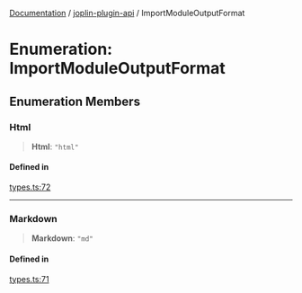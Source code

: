 [Documentation](../../packages.md) / [joplin-plugin-api](../index.md) / ImportModuleOutputFormat

# Enumeration: ImportModuleOutputFormat

## Enumeration Members

### Html

> **Html**: `"html"`

#### Defined in

[types.ts:72](https://github.com/rxliuli/joplin-utils/blob/2bc4cdf0126f9cf3a3dcc1c3f49a6f42208c3387/packages/joplin-plugin-api/src/types.ts#L72)

---

### Markdown

> **Markdown**: `"md"`

#### Defined in

[types.ts:71](https://github.com/rxliuli/joplin-utils/blob/2bc4cdf0126f9cf3a3dcc1c3f49a6f42208c3387/packages/joplin-plugin-api/src/types.ts#L71)
